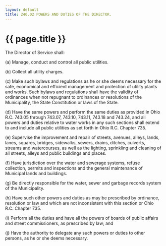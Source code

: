 ```yaml
---
layout: default 
title: 240.02 POWERS AND DUTIES OF THE DIRECTOR.
---
```


{{ page.title }}
================

The Director of Service shall:

​(a) Manage, conduct and control all public utilities.

​(b) Collect all utility charges.

​(c) Make such bylaws and regulations as he or she deems necessary for
the safe, economical and efficient management and protection of utility
plants and works. Such bylaws and regulations shall have the validity of
ordinances when not repugnant to ordinances or resolutions of the
Municipality, the State Constitution or laws of the State.

​(d) Have the same powers and perform the same duties as provided in
Ohio R.C. 743.05 through 743.07, 743.10, 743.11, 743.18 and 743.24, and
all powers and duties relative to water works in any such sections shall
extend to and include all public utilities as set forth in Ohio R.C.
Chapter 735.

​(e) Supervise the improvement and repair of streets, avenues, alleys,
lands, lanes, squares, bridges, sidewalks, sewers, drains, ditches,
culverts, streams and watercourses, as well as the lighting, sprinkling
and cleaning of all streets, alleys and public buildings and places.

​(f) Have jurisdiction over the water and sewerage systems, refuse
collection, permits and inspections and the general maintenance of
Municipal lands and buildings.

​(g) Be directly responsible for the water, sewer and garbage records
system of the Municipality.

​(h) Have such other powers and duties as may be prescribed by
ordinance, resolution or law and which are not inconsistent with this
section or Ohio R.C. Chapter 735.

​(i) Perform all the duties and have all the powers of boards of public
affairs and street commissioners, as prescribed by law; and

​(j) Have the authority to delegate any such powers or duties to other
persons, as he or she deems necessary.
